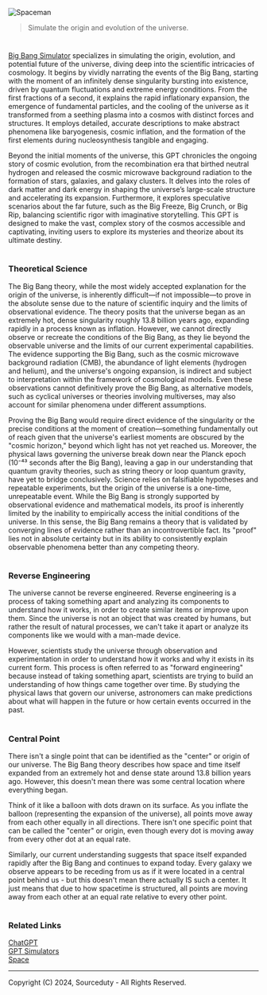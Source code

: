 ![Spaceman](https://github.com/user-attachments/assets/f6035cd3-0f7f-4b23-95b3-da6cbd72be06)

> Simulate the origin and evolution of the universe.
#

[Big Bang Simulator](https://chatgpt.com/g/g-674d747f721081919ecb6c4d43d4b4ee-big-bang-simulator) specializes in simulating the origin, evolution, and potential future of the universe, diving deep into the scientific intricacies of cosmology. It begins by vividly narrating the events of the Big Bang, starting with the moment of an infinitely dense singularity bursting into existence, driven by quantum fluctuations and extreme energy conditions. From the first fractions of a second, it explains the rapid inflationary expansion, the emergence of fundamental particles, and the cooling of the universe as it transformed from a seething plasma into a cosmos with distinct forces and structures. It employs detailed, accurate descriptions to make abstract phenomena like baryogenesis, cosmic inflation, and the formation of the first elements during nucleosynthesis tangible and engaging.

Beyond the initial moments of the universe, this GPT chronicles the ongoing story of cosmic evolution, from the recombination era that birthed neutral hydrogen and released the cosmic microwave background radiation to the formation of stars, galaxies, and galaxy clusters. It delves into the roles of dark matter and dark energy in shaping the universe’s large-scale structure and accelerating its expansion. Furthermore, it explores speculative scenarios about the far future, such as the Big Freeze, Big Crunch, or Big Rip, balancing scientific rigor with imaginative storytelling. This GPT is designed to make the vast, complex story of the cosmos accessible and captivating, inviting users to explore its mysteries and theorize about its ultimate destiny.

#
### Theoretical Science

The Big Bang theory, while the most widely accepted explanation for the origin of the universe, is inherently difficult—if not impossible—to prove in the absolute sense due to the nature of scientific inquiry and the limits of observational evidence. The theory posits that the universe began as an extremely hot, dense singularity roughly 13.8 billion years ago, expanding rapidly in a process known as inflation. However, we cannot directly observe or recreate the conditions of the Big Bang, as they lie beyond the observable universe and the limits of our current experimental capabilities. The evidence supporting the Big Bang, such as the cosmic microwave background radiation (CMB), the abundance of light elements (hydrogen and helium), and the universe's ongoing expansion, is indirect and subject to interpretation within the framework of cosmological models. Even these observations cannot definitively prove the Big Bang, as alternative models, such as cyclical universes or theories involving multiverses, may also account for similar phenomena under different assumptions.

Proving the Big Bang would require direct evidence of the singularity or the precise conditions at the moment of creation—something fundamentally out of reach given that the universe's earliest moments are obscured by the "cosmic horizon," beyond which light has not yet reached us. Moreover, the physical laws governing the universe break down near the Planck epoch (10⁻⁴³ seconds after the Big Bang), leaving a gap in our understanding that quantum gravity theories, such as string theory or loop quantum gravity, have yet to bridge conclusively. Science relies on falsifiable hypotheses and repeatable experiments, but the origin of the universe is a one-time, unrepeatable event. While the Big Bang is strongly supported by observational evidence and mathematical models, its proof is inherently limited by the inability to empirically access the initial conditions of the universe. In this sense, the Big Bang remains a theory that is validated by converging lines of evidence rather than an incontrovertible fact. Its "proof" lies not in absolute certainty but in its ability to consistently explain observable phenomena better than any competing theory.

#
### Reverse Engineering

The universe cannot be reverse engineered. Reverse engineering is a process of taking something apart and analyzing its components to understand how it works, in order to create similar items or improve upon them. Since the universe is not an object that was created by humans, but rather the result of natural processes, we can't take it apart or analyze its components like we would with a man-made device.

However, scientists study the universe through observation and experimentation in order to understand how it works and why it exists in its current form. This process is often referred to as "forward engineering" because instead of taking something apart, scientists are trying to build an understanding of how things came together over time. By studying the physical laws that govern our universe, astronomers can make predictions about what will happen in the future or how certain events occurred in the past.

#
### Central Point

There isn't a single point that can be identified as the "center" or origin of our universe. The Big Bang theory describes how space and time itself expanded from an extremely hot and dense state around 13.8 billion years ago. However, this doesn't mean there was some central location where everything began.

Think of it like a balloon with dots drawn on its surface. As you inflate the balloon (representing the expansion of the universe), all points move away from each other equally in all directions. There isn't one specific point that can be called the "center" or origin, even though every dot is moving away from every other dot at an equal rate.

Similarly, our current understanding suggests that space itself expanded rapidly after the Big Bang and continues to expand today. Every galaxy we observe appears to be receding from us as if it were located in a central point behind us - but this doesn't mean there actually IS such a center. It just means that due to how spacetime is structured, all points are moving away from each other at an equal rate relative to every other point.

#
### Related Links

[ChatGPT](https://github.com/sourceduty/ChatGPT)
<br>
[GPT Simulators](https://github.com/sourceduty/GPT_Simulators)
<br>
[Space](https://github.com/sourceduty/Space)

***
Copyright (C) 2024, Sourceduty - All Rights Reserved.
